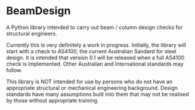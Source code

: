 # BeamDesign
A Python library intended to carry out beam / column design checks for structural engineers.

Currently this is very definitely a work in progress. Initially, the library will start with a check to AS4100, the current Australian Sandard for steel design. It is intended that version 0.1 will be released when a full AS4100 check is implemented. Other Australian and International standards may follow.

This library is NOT intended for use by persons who do not have an appropriate structural or mechanical engineering background. Design standards have many assumptions built into them that may not be realised by those without appropriate training.
